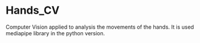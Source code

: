 # Hands_CV
Computer Vision applied to analysis the movements of the hands. It is used mediapipe library in the python version. 
